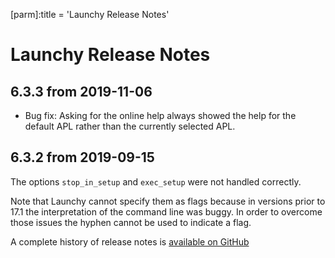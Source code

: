 [parm]:title             = 'Launchy Release Notes'

# Launchy Release Notes

## 6.3.3 from 2019-11-06

* Bug fix: Asking for the online help always showed the help for the default APL rather than the currently selected APL.

## 6.3.2 from 2019-09-15

The options `stop_in_setup` and `exec_setup` were not handled correctly.

Note that Launchy cannot specify them as flags because in versions prior to 17.1 the interpretation of the command line was buggy. In order to overcome those issues the hyphen cannot be used to indicate a flag.

A complete history of release notes is [available on GitHub](https://github.com/aplteam/Launchy/releases)